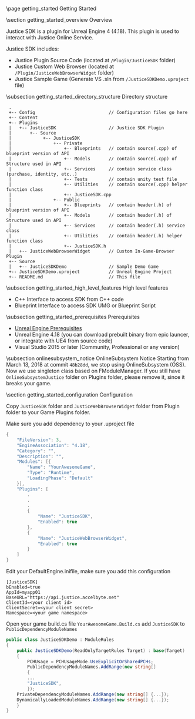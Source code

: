 \page getting_started Getting Started

\section getting_started_overview Overview

Justice SDK is a plugin for Unreal Engine 4 (4.18).
This plugin is used to interact with Justice Online Service.

Justice SDK includes:

* Justice Plugin Source Code (located at `/Plugin/JusticeSDK` folder)
* Justice Custom Web Browser (located at `/Plugin/JusticeWebBrowserWidget` folder)
* Justice Sample Game (Generate VS .sln from  `/JusticeSDKDemo.uproject` file)

\subsection getting_started_directory_structure Directory structure

```
 .
 +-- Config                            // Configuration files go here
 +-- Content
 +-- Plugins
 |   +-- JusticeSDK                    // Justice SDK Plugin
 |       +-- Source
 |            +-- JusticeSDK           
 |                +-- Private
 |                    +-- Blueprints   // contain source(.cpp) of blueprint version of API
 |                    +-- Models       // contain source(.cpp) of Structure used in API
 |                    +-- Services     // contain service class (purchase, identity, etc..)
 |                    +-- Tests        // contain unity test file
 |                    +-- Utilities    // contain source(.cpp) helper function class  
 |                    +-- JusticeSDK.cpp
 |                +-- Public
 |                    +-- Blueprints   // contain header(.h) of blueprint version of API
 |                    +-- Models       // contain header(.h) of Structure used in API
 |                    +-- Services     // contain header(.h) service class 
 |                    +-- Utilities    // contain header(.h) helper function class  
 |                    +-- JusticeSDK.h
 |   +-- JusticeWebBrowserWidget       // Custom In-Game-Browser Plugin    
 +-- Source
 |   +-- JusticeSDKDemo                // Sample Demo Game
 +-- JusticeSDKDemo.uproject           // Unreal Engine Project
 +-- README.md                         // This file
```
\subsection getting_started_high_level_features High level features
* C++ Interface to access SDK from C++ code
* Blueprint Interface to access SDK UMG or Blueprint Script

\subsection getting_started_prerequisites Prerequisites
* [Unreal Engine Prerequisites](https://docs.unrealengine.com/en-US/GettingStarted/RecommendedSpecifications)
* Unreal Engine 4.18 (you can download prebuilt binary from epic launcer, or integrate with UE4 from source code)
* Visual Studio 2015 or later (Community, Professional or any version)

\subsection onlinesubsystem_notice OnlineSubsystem Notice
Starting from March 13, 2018 at commit `48b28dd`, we stop using OnlineSubsystem (OSS). Now we use singleton class based on FModuleManager.
If you still have `OnlineSubsystemJustice` folder on Plugins folder, please remove it, since it breaks your game.

\section getting_started_configuration Configuration

Copy `JusticeSDK` folder and `JusticeWebBrowserWidget` folder from Plugin folder to your Game Plugins folder.

Make sure you add dependency to your .uproject file
```java
{
    "FileVersion": 3,
    "EngineAssociation": "4.18",
    "Category": "",
    "Description": "",
    "Modules": [{
        "Name": "YourAwesomeGame",
        "Type": "Runtime",
        "LoadingPhase": "Default"
    }],
    "Plugins": [
        .
        .
        .
        {
            "Name": "JusticeSDK",
            "Enabled": true
        }, 
        {
            "Name": "JusticeWebBrowserWidget",
            "Enabled": true
        }
    ]
}
```

Edit your DefaultEngine.inifile, make sure you add this configuration
```
[JusticeSDK]
bEnabled=true
AppId=myapp01
BaseURL="https://api.justice.accelbyte.net"
ClientId=<your client id>
ClientSecret=<your client secret>
Namespace=<your game namespace>
```

Open your game build.cs file `YourAwesomeGame.Build.cs` add `JusticeSDK` to `PublicDependencyModuleNames`

```cs
public class JusticeSDKDemo : ModuleRules
{
    public JusticeSDKDemo(ReadOnlyTargetRules Target) : base(Target)
    {
        PCHUsage = PCHUsageMode.UseExplicitOrSharedPCHs;
        PublicDependencyModuleNames.AddRange(new string[] 
        { 
        ...
        "JusticeSDK",          
        });
    PrivateDependencyModuleNames.AddRange(new string[] {...});
    DynamicallyLoadedModuleNames.AddRange(new string[] {...});
    }
}
```
